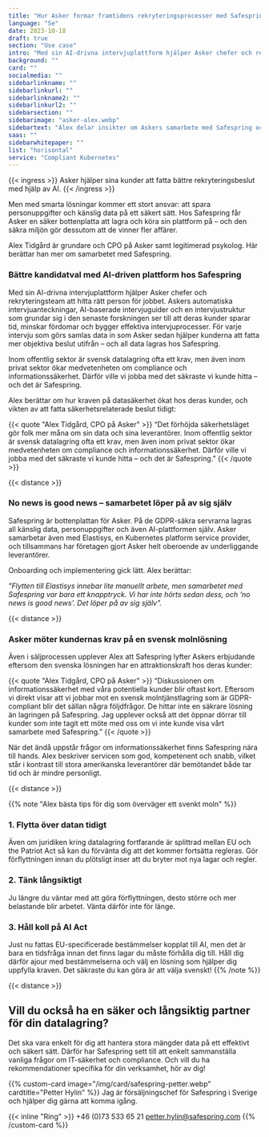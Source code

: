```yaml
---
title: "Hur Asker formar framtidens rekryteringsprocesser med Safespring"
language: "Se"
date: 2023-10-18
draft: true
section: "Use case"
intro: "Med sin AI-drivna intervjuplattform hjälper Asker chefer och rekryteringsteam att hitta rätt person för jobbet."
background: ""
card: ""
socialmedia: ""
sidebarlinkname: ""
sidebarlinkurl: ""
sidebarlinkname2: ""
sidebarlinkurl2: ""
sidebarsection: ""
sidebarimage: "asker-alex.webp"
sidebartext: "Alex delar insikter om Askers samarbete med Safespring och vikten av databehandling inom EU."
saas: ""
sidebarwhitepaper: ""
list: "horisontal"
service: "Compliant Kubernetes"
---
```


{{< ingress >}}
Asker hjälper sina kunder att fatta bättre rekryteringsbeslut med hjälp av AI.
{{< /ingress >}}

Men med smarta lösningar kommer ett stort ansvar: att spara personuppgifter och känslig data på ett säkert sätt. Hos Safespring får Asker en säker bottenplatta att lagra och köra sin plattform på – och den säkra miljön gör dessutom att de vinner fler affärer.

Alex Tidgård är grundare och CPO på Asker samt legitimerad psykolog. Här berättar han mer om samarbetet med Safespring.

### Bättre kandidatval med AI-driven plattform hos Safespring

Med sin AI-drivna intervjuplattform hjälper Asker chefer och rekryteringsteam att hitta rätt person för jobbet. Askers automatiska intervjuanteckningar, AI-baserade intervjuguider och en intervjustruktur som grundar sig i den senaste forskningen ser till att deras kunder sparar tid, minskar fördomar och bygger effektiva intervjuprocesser. För varje intervju som görs samlas data in som Asker sedan hjälper kunderna att fatta mer objektiva beslut utifrån – och all data lagras hos Safespring.

Inom offentlig sektor är svensk datalagring ofta ett krav, men även inom privat sektor ökar medvetenheten om compliance och informationssäkerhet. Därför ville vi jobba med det säkraste vi kunde hitta – och det är Safespring.

Alex berättar om hur kraven på datasäkerhet ökat hos deras kunder, och vikten av att fatta säkerhetsrelaterade beslut tidigt:

{{< quote "Alex Tidgård, CPO på Asker" >}}
“Det förhöjda säkerhetsläget gör folk mer måna om sin data och sina leverantörer. Inom offentlig sektor är svensk datalagring ofta ett krav, men även inom privat sektor ökar medvetenheten om compliance och informationssäkerhet. Därför ville vi jobba med det säkraste vi kunde hitta – och det är Safespring.”
{{< /quote >}}

{{< distance >}}

### No news is good news – samarbetet löper på av sig själv

Safespring är bottenplattan för Asker. På de GDPR-säkra servrarna lagras all känslig data, personuppgifter och även AI-plattformen själv. Asker samarbetar även med Elastisys, en Kubernetes platform service provider, och tillsammans har företagen gjort Asker helt oberoende av underliggande leverantörer.

Onboarding och implementering gick lätt. Alex berättar:

_"Flytten till Elastisys innebar lite manuellt arbete, men samarbetet med Safespring var bara ett knapptryck. Vi har inte hörts sedan dess, och ‘no news is good news’. Det löper på av sig själv"._

{{< distance >}}

### Asker möter kundernas krav på en svensk molnlösning

Även i säljprocessen upplever Alex att Safespring lyfter Askers erbjudande eftersom den svenska lösningen har en attraktionskraft hos deras kunder:

{{< quote "Alex Tidgård, CPO på Asker" >}}
“Diskussionen om informationssäkerhet med våra potentiella kunder blir oftast kort. Eftersom vi direkt visar att vi jobbar mot en svensk molntjänstlagring som är GDPR-compliant blir det sällan några följdfrågor. De hittar inte en säkrare lösning än lagringen på Safespring. Jag upplever också att det öppnar dörrar till kunder som inte tagit ett möte med oss om vi inte kunde visa vårt samarbete med Safespring.”
{{< /quote >}}

När det ändå uppstår frågor om informationssäkerhet finns Safespring nära till hands. Alex beskriver servicen som god, kompetenent och snabb, vilket står i kontrast till stora amerikanska leverantörer där bemötandet både tar tid och är mindre personligt.

{{< distance >}}

{{% note "Alex bästa tips för dig som överväger ett svenkt moln" %}}

### 1. Flytta över datan tidigt

Även om juridiken kring datalagring fortfarande är splittrad mellan EU och the Patriot Act så kan du förvänta dig att det kommer fortsätta regleras. Gör förflyttningen innan du plötsligt inser att du bryter mot nya lagar och regler.

### 2. Tänk långsiktigt

Ju längre du väntar med att göra förflyttningen, desto större och mer belastande blir arbetet. Vänta därför inte för länge.

### 3. Håll koll på AI Act

Just nu fattas EU-specificerade bestämmelser kopplat till AI, men det är bara en tidsfråga innan det finns lagar du måste förhålla dig till. Håll dig därför ajour med bestämmelserna och välj en lösning som hjälper dig uppfylla kraven. Det säkraste du kan göra är att välja svenskt!
{{% /note %}}

{{< distance >}}

## Vill du också ha en säker och långsiktig partner för din datalagring?

Det ska vara enkelt för dig att hantera stora mängder data på ett effektivt och säkert sätt. Därför har Safespring sett till att enkelt sammanställa vanliga frågor om IT-säkerhet och compliance. Och vill du ha rekommendationer specifika för din verksamhet, hör av dig!

{{% custom-card image="/img/card/safespring-petter.webp" cardtitle="Petter Hylin" %}}
Jag är försäljningschef för Safespring i Sverige och hjälper dig gärna att komma igång.

{{< inline "Ring" >}} +46 (0)73 533 65 21
petter.hylin@safespring.com
{{% /custom-card %}}
